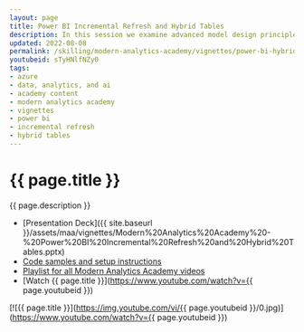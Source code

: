 ```yaml
---
layout: page
title: Power BI Incremental Refresh and Hybrid Tables
description: In this session we examine advanced model design principles for Power BI. When dealing with larger models and lower data latency requirements, incremental refresh can be great tools to acheive these goals.  We will discuss the problems incremental refresh and hybrid tables were designed to address, and will demostrate how to build and deploy these features.  Finally we'll discuss best practices for using these features in your own environment.
updated: 2022-08-08
permalink: /skilling/modern-analytics-academy/vignettes/power-bi-hybrid-tables
youtubeid: sTyHNlfNZy0
tags: 
- azure
- data, analytics, and ai
- academy content
- modern analytics academy
- vignettes
- power bi
- incremental refresh
- hybrid tables
---
```


# {{ page.title }}

{{ page.description }}

* [Presentation Deck]({{ site.baseurl }}/assets/maa/vignettes/Modern%20Analytics%20Academy%20-%20Power%20BI%20Incremental%20Refresh%20and%20Hybrid%20Tables.pptx)
* [Code samples and setup instructions](https://github.com/chmitch/PowerBIHybridTables)
* [Playlist for all Modern Analytics Academy videos](https://www.youtube.com/playlist?list=PLz7jPMmpNrjm35mPO6KcOeNdMEMSYKXfj)
* [Watch {{ page.title }}](https://www.youtube.com/watch?v={{ page.youtubeid }})

[![{{ page.title }}](https://img.youtube.com/vi/{{ page.youtubeid }}/0.jpg)](https://www.youtube.com/watch?v={{ page.youtubeid }})